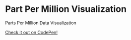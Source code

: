 # Part Per Million Visualization
Parts Per Million Data Visualization

<a href="https://codepen.io/Stonehouse/pen/QWyZmQV" target="_blank">Check it out on CodePen!</a>
